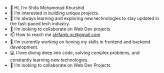 - 👋 Hi, I’m Shifa Mohammad Khurshid
- 👀 I’m interested in building unique projects.
- 🌱 I’m always learning and exploring new technologies to stay updated in the fast-paced tech industry.
- 💞️ I’m looking to collaborate on Web Dev projects
- 📫 How to reach me shifamk.xc@gmail.com
- 🔭 I’m currently working on honing my skills in frontend and backend development.
- 💻 I love diving deep into code, solving complex problems, and constantly learning new technologies.
- 👯 I’m looking to collaborate on Web Dev Projects
